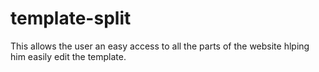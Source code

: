 # template-split
This allows the user an easy access to all the parts of the website hlping him easily edit the template.

